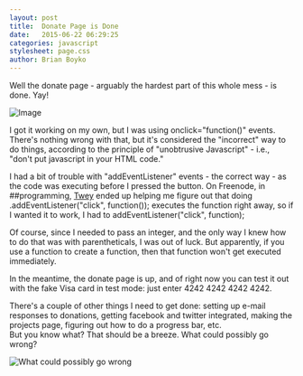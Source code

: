 ```yaml
---
layout: post
title:  Donate Page is Done
date:   2015-06-22 06:29:25
categories: javascript
stylesheet: page.css
author: Brian Boyko
---
```


Well the donate page - arguably the hardest part of this whole mess - is done. Yay!

![Image](http://i.imgur.com/rAsrKG7.jpg)

I got it working on my own, but I was using onclick="function()" events. There's nothing wrong with that, but it's considered the "incorrect" way to do things, according to the principle of "unobtrusive Javascript" - i.e., "don't put javascript in your HTML code."

I had a bit of trouble with "addEventListener" events - the correct way - as the code was executing before I pressed the button.  On Freenode, in ##programming, [Twey](https://github.com/Twey/) ended up helping me figure out that doing .addEventListener("click", function()); executes the function right away, so if I wanted it to work, I had to addEventListener("click", function);

Of course, since I needed to pass an integer, and the only way I knew how to do that was with parentheticals, I was out of luck.  But apparently, if you use a function to create a function, then that function won't get executed immediately. 

In the meantime, the donate page is up, and of right now you can test it out with the fake Visa card in test mode: just enter 4242 4242 4242 4242. 

There's a couple of other things I need to get done: setting up e-mail responses to donations, getting facebook and twitter integrated, making the projects page, figuring out how to do a progress bar, etc.  
But you know what?  That should be a breeze.  What could possibly go wrong?

![What could possibly go wrong](http://i.imgur.com/elI0roy.gif)


